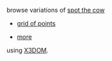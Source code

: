
browse variations of [spot the cow](https://en.wikipedia.org/wiki/List_of_common_3D_test_models) 

*  [grid of points](./spotPoints.xhtml)

*  [more](../../viewer.html?model=./2017/slicing/spot_quadrangulated.x3dv)

using [X3DOM](https://www.x3dom.org).
